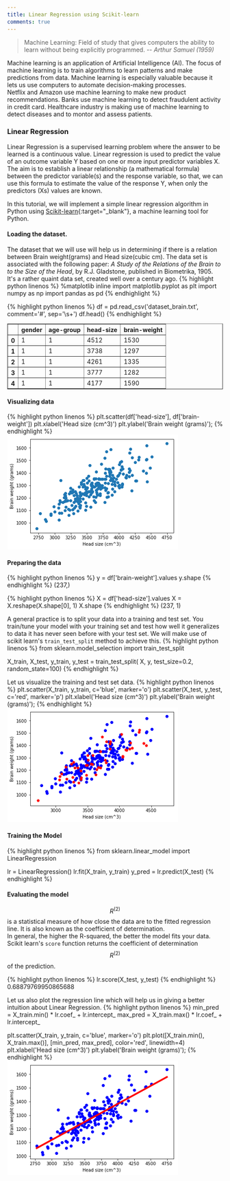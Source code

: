 ```yaml
---
title: Linear Regression using Scikit-learn
comments: true
---
```


>Machine Learning: Field of study that gives computers the ability to learn without being explicitly programmed.
> -- <cite>Arthur Samuel (1959)</cite>

Machine learning is an application of Artificial Intelligence (AI). The focus of machine learning is to train algorithms to learn patterns and make predictions from data. Machine learning is especially valuable because it lets us use computers to automate decision-making processes.  
Netflix and Amazon use machine learning to make new product recommendations. Banks use machine learning to detect fraudulent activity in credit card. Healthcare industry is making use of machine learning to detect diseases and to montor and assess patients.

### Linear Regression
Linear Regression is a supervised learning problem where the answer to be learned is a continuous value. Linear regression is used to predict the value of an outcome variable Y based on one or more input predictor variables X. The aim is to establish a linear relationship (a mathematical formula) between the predictor variable(s) and the response variable, so that, we can use this formula to estimate the value of the response Y, when only the predictors (Xs) values are known.

In this tutorial, we will implement a simple linear regression algorithm in Python using [Scikit-learn](http://scikit-learn.org/stable/){:target="_blank"}, a machine learning tool for Python.

#### Loading the dataset.
The dataset that we will use will help us in determining if there is a relation between Brain weight(grams) and Head size(cubic cm). The data set is associated with the following paper: *A Study of the Relations of the Brain to to the Size of the Head*, by R.J. Gladstone, published in Biometrika, 1905. It's a rather quaint data set, created well over a century ago.
{% highlight python linenos %}
%matplotlib inline
import matplotlib.pyplot as plt
import numpy as np
import pandas as pd
{% endhighlight %}

{% highlight python linenos %}
df = pd.read_csv('dataset_brain.txt', comment='#', sep='\s+')
df.head()
{% endhighlight %}

<div>
<style>
    .dataframe thead tr:only-child th {
        text-align: right;
    }

    .dataframe thead th {
        text-align: left;
    }

    .dataframe tbody tr th {
        vertical-align: top;
    }
</style>
<table border="1" class="dataframe">
  <thead>
    <tr style="text-align: right;">
      <th></th>
      <th>gender</th>
      <th>age-group</th>
      <th>head-size</th>
      <th>brain-weight</th>
    </tr>
  </thead>
  <tbody>
    <tr>
      <th>0</th>
      <td>1</td>
      <td>1</td>
      <td>4512</td>
      <td>1530</td>
    </tr>
    <tr>
      <th>1</th>
      <td>1</td>
      <td>1</td>
      <td>3738</td>
      <td>1297</td>
    </tr>
    <tr>
      <th>2</th>
      <td>1</td>
      <td>1</td>
      <td>4261</td>
      <td>1335</td>
    </tr>
    <tr>
      <th>3</th>
      <td>1</td>
      <td>1</td>
      <td>3777</td>
      <td>1282</td>
    </tr>
    <tr>
      <th>4</th>
      <td>1</td>
      <td>1</td>
      <td>4177</td>
      <td>1590</td>
    </tr>
  </tbody>
</table>
</div>

#### Visualizing data
{% highlight python linenos %}
plt.scatter(df['head-size'], df['brain-weight'])
plt.xlabel('Head size (cm^3)')
plt.ylabel('Brain weight (grams)');
{% endhighlight %}
![Scatter Plot](/img/lr_sklearn_1.png "Scatter Plot")

#### Preparing the data
{% highlight python linenos %}
y = df['brain-weight'].values
y.shape
{% endhighlight %}
(237,)

{% highlight python linenos %}
X = df['head-size'].values
X = X.reshape(X.shape[0], 1)
X.shape
{% endhighlight %}
(237, 1)

A general practice is to split your data into a training and test set. You train/tune your model with your training set and test how well it generalizes to data it has never seen before with your test set. We will make use of scikit learn's `train_test_split` method to achieve this.
{% highlight python linenos %}
from sklearn.model_selection import train_test_split

X_train, X_test, y_train, y_test = train_test_split(
        X, y, test_size=0.2, random_state=100)
{% endhighlight %}

Let us visualize the training and test set data.
{% highlight python linenos %}
plt.scatter(X_train, y_train, c='blue', marker='o')
plt.scatter(X_test, y_test, c='red', marker='p')
plt.xlabel('Head size (cm^3)')
plt.ylabel('Brain weight (grams)');
{% endhighlight %}
![Train and Test Data](/img/lr_sklearn_2.png "Train and Test Data")

#### Training the Model
{% highlight python linenos %}
from sklearn.linear_model import LinearRegression

lr = LinearRegression()
lr.fit(X_train, y_train)
y_pred = lr.predict(X_test)
{% endhighlight %}

#### Evaluating the model
$$R^{(2)}$$ is a statistical measure of how close the data are to the fitted regression line. It is also known as the coefficient of determination.  
In general, the higher the R-squared, the better the model fits your data. Scikit learn's `score` function returns the coefficient of determination $$R^{(2)}$$ of the prediction.

{% highlight python linenos %}
lr.score(X_test, y_test)
{% endhighlight %}
0.68879769950865688

Let us also plot the regression line which will help us in giving a better intuition about Linear Regression.
{% highlight python linenos %}
min_pred = X_train.min() * lr.coef_ + lr.intercept_
max_pred = X_train.max() * lr.coef_ + lr.intercept_

plt.scatter(X_train, y_train, c='blue', marker='o')
plt.plot([X_train.min(), X_train.max()],
         [min_pred, max_pred],
         color='red',
         linewidth=4)
plt.xlabel('Head size (cm^3)')
plt.ylabel('Brain weight (grams)');
{% endhighlight %}
![Linear Regression](/img/lr_sklearn_3.png "Linear Regression")